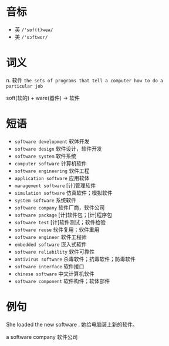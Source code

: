 # 音标

- 英 `/'sɒf(t)weə/`
- 美 `/'sɔftwɛr/`

# 词义

n. 软件
`the sets of programs that tell a computer how to do a particular job`



soft(软的) + ware(器件) → 软件

# 短语

- `software development` 软体开发
- `software design` 软件设计，软件开发
- `software system` 软件系统
- `computer software` 计算机软件
- `software engineering` 软件工程
- `application software` 应用软体
- `management software` [计]管理软件
- `simulation software` 仿真软件；模拟软件
- `system software` 系统软件
- `software company` 软件厂商，软件公司
- `software package` [计]软件包；[计]程序包
- `software test` [计]软件测试；软件检验
- `software reuse` 软件复用；软件重用
- `software engineer` 软件工程师
- `embedded software` 嵌入式软件
- `software reliability` 软件可靠性
- `antivirus software` 杀毒软件；抗毒软件；防毒软件
- `software interface` 软件接口
- `chinese software` 中文计算机软件
- `software component` 软件构件；软体部件

# 例句

She loaded the new software .
她给电脑装上新的软件。

a software company
软件公司


